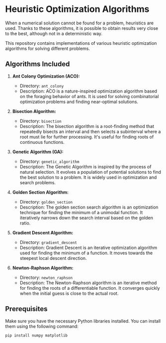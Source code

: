 # Heuristic Optimization Algorithms

When a numerical solution cannot be found for a problem, heuristics are used. Thanks to these algorithms, it is possible to obtain results very close to the best, although not in a deterministic way.

This repository contains implementations of various heuristic optimization algorithms for solving different problems.

## Algorithms Included

1. **Ant Colony Optimization (ACO):**
   - Directory: `ant_colony`
   - Description: ACO is a nature-inspired optimization algorithm based on the foraging behavior of ants. It is used for solving combinatorial optimization problems and finding near-optimal solutions.

2. **Bisection Algorithm:**
   - Directory: `bisection`
   - Description: The bisection algorithm is a root-finding method that repeatedly bisects an interval and then selects a subinterval where a root must lie for further processing. It's useful for finding roots of continuous functions.

3. **Genetic Algorithm (GA):**
   - Directory: `genetic_algorithm`
   - Description: The Genetic Algorithm is inspired by the process of natural selection. It evolves a population of potential solutions to find the best solution to a problem. It is widely used in optimization and search problems.

4. **Golden Section Algorithm:**
   - Directory: `golden_section`
   - Description: The golden section search algorithm is an optimization technique for finding the minimum of a unimodal function. It iteratively narrows down the search interval based on the golden ratio.

5. **Gradient Descent Algorithm:**
   - Directory: `gradient_descent`
   - Description: Gradient Descent is an iterative optimization algorithm used for finding the minimum of a function. It moves towards the steepest local descent direction.

6. **Newton-Raphson Algorithm:**
   - Directory: `newton_raphson`
   - Description: The Newton-Raphson algorithm is an iterative method for finding the roots of a differentiable function. It converges quickly when the initial guess is close to the actual root.

## Prerequisites

Make sure you have the necessary Python libraries installed. You can install them using the following command:

```bash
pip install numpy matplotlib

